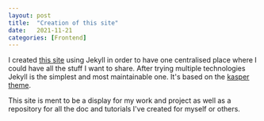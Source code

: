 ```yaml
---
layout: post
title:  "Creation of this site"
date:   2021-11-21
categories: [Frontend]
---
```


I created [this site](https://joelimgu.github.io/) using Jekyll in order to have one centralised place where I could have all the stuff I want to 
share.
After trying multiple technologies Jekyll is the simplest and most maintainable one.
It's based on the [kasper theme](https://github.com/rosario/kasper).

This site is ment to be a display for my work and project as well as a repository for all the doc and tutorials I've
created for myself or others. 

